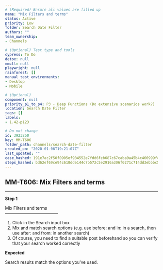 ```yaml
---
# (Required) Ensure all values are filled up
name: "Mix Filters and terms"
status: Active
priority: Low
folder: Search Date Filter
authors: ""
team_ownership: 
- Channels

# (Optional) Test type and tools
cypress: To Do
detox: null
mmctl: null
playwright: null
rainforest: []
manual_test_environments: 
- Desktop
- Mobile

# (Optional)
component: null
priority_p1_to_p4: P3 - Deep Functions (Do extensive scenarios work?)
location: Search Date Filter
tags: []
labels: 
- 1.42-p123

# Do not change
id: 3923250
key: MM-T606
folder_path: channels/search-date-filter
created_on: "2020-01-06T19:21:07Z"
last_updated: ""
case_hashed: 191e7ac2f50f0905ef984552e7fdd6feb687c67caba9a45b4c466999fc0dd4b295c4218fc771e0a36f4af9eabaa34f38
steps_hashed: bd62ef69ce94c610dde144c7b572c5e2916a306f0271c714dd3ebbbc5f26bd169c50c29b90f3bb121d10ca55d45f7b23
---
```


## MM-T606: Mix Filters and terms

---

**Step 1**

Mix Filters and terms\
–––––––––––––––––––––––––

1. Click in the Search input box
2. Mix and match search options (e.g. use before: and in: in a search, then use after: and from: in another search)
3. Of course, you need to find a suitable post beforehand so you can verify that your search worked correctly

**Expected**

Search results match the options you've used.
